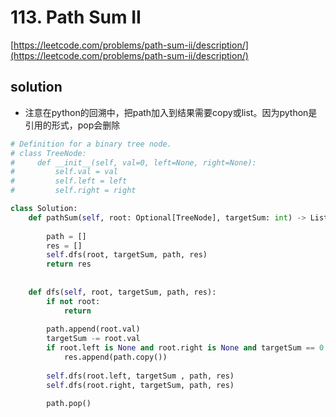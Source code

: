 # 113. Path Sum II
[https://leetcode.com/problems/path-sum-ii/description/](https://leetcode.com/problems/path-sum-ii/description/)

## solution
- 注意在python的回溯中，把path加入到结果需要copy或list。因为python是引用的形式，pop会删除

```python
# Definition for a binary tree node.
# class TreeNode:
#     def __init__(self, val=0, left=None, right=None):
#         self.val = val
#         self.left = left
#         self.right = right

class Solution:
    def pathSum(self, root: Optional[TreeNode], targetSum: int) -> List[List[int]]:
        
        path = []
        res = []
        self.dfs(root, targetSum, path, res)
        return res
        
    
    def dfs(self, root, targetSum, path, res):
        if not root:
            return
        
        path.append(root.val)
        targetSum -= root.val
        if root.left is None and root.right is None and targetSum == 0:             
            res.append(path.copy())
        
        self.dfs(root.left, targetSum , path, res)
        self.dfs(root.right, targetSum, path, res)

        path.pop()
```